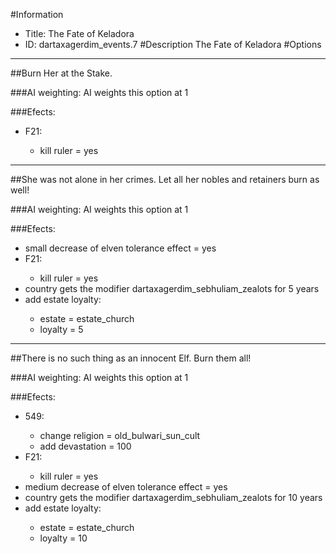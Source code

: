 #Information
 - Title: The Fate of Keladora
 - ID: dartaxagerdim_events.7
#Description
The Fate of Keladora
#Options

___
##Burn Her at the Stake.

###AI weighting:
AI weights this option at 1


###Efects:<ul><li>F21:</li><ul><li>kill ruler = yes</li></ul></ul>

___
##She was not alone in her crimes. Let all her nobles and retainers burn as well!

###AI weighting:
AI weights this option at 1


###Efects:<ul><li>small decrease of elven tolerance effect = yes</li><li>F21:</li><ul><li>kill ruler = yes</li></ul><li>country gets the modifier dartaxagerdim_sebhuliam_zealots for 5 years</li><li>add estate loyalty:</li><ul><li>estate = estate_church</li><li>loyalty = 5</li></ul></ul>

___
##There is no such thing as an innocent Elf. Burn them all!

###AI weighting:
AI weights this option at 1


###Efects:<ul><li>549:</li><ul><li>change religion = old_bulwari_sun_cult</li><li>add devastation = 100</li></ul><li>F21:</li><ul><li>kill ruler = yes</li></ul><li>medium decrease of elven tolerance effect = yes</li><li>country gets the modifier dartaxagerdim_sebhuliam_zealots for 10 years</li><li>add estate loyalty:</li><ul><li>estate = estate_church</li><li>loyalty = 10</li></ul></ul>
